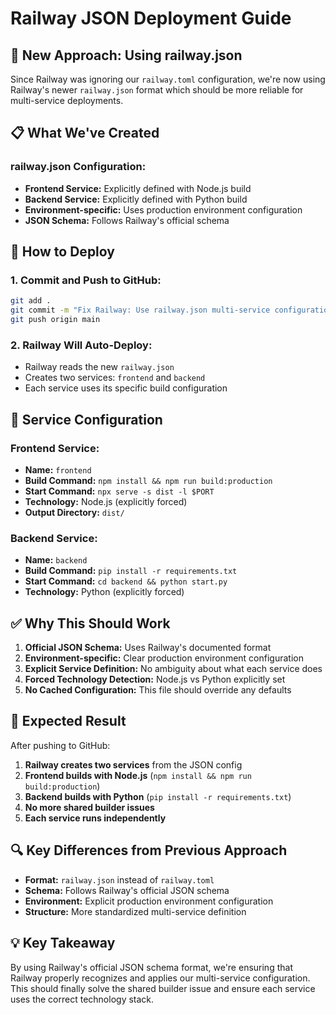 # Railway JSON Deployment Guide

## 🎯 **New Approach: Using railway.json**

Since Railway was ignoring our `railway.toml` configuration, we're now using Railway's newer `railway.json` format which should be more reliable for multi-service deployments.

## 📋 **What We've Created**

### **railway.json Configuration:**
- **Frontend Service:** Explicitly defined with Node.js build
- **Backend Service:** Explicitly defined with Python build
- **Environment-specific:** Uses production environment configuration
- **JSON Schema:** Follows Railway's official schema

## 🚀 **How to Deploy**

### **1. Commit and Push to GitHub:**
```bash
git add .
git commit -m "Fix Railway: Use railway.json multi-service configuration"
git push origin main
```

### **2. Railway Will Auto-Deploy:**
- Railway reads the new `railway.json`
- Creates two services: `frontend` and `backend`
- Each service uses its specific build configuration

## 🔧 **Service Configuration**

### **Frontend Service:**
- **Name:** `frontend`
- **Build Command:** `npm install && npm run build:production`
- **Start Command:** `npx serve -s dist -l $PORT`
- **Technology:** Node.js (explicitly forced)
- **Output Directory:** `dist/`

### **Backend Service:**
- **Name:** `backend`
- **Build Command:** `pip install -r requirements.txt`
- **Start Command:** `cd backend && python start.py`
- **Technology:** Python (explicitly forced)

## ✅ **Why This Should Work**

1. **Official JSON Schema:** Uses Railway's documented format
2. **Environment-specific:** Clear production environment configuration
3. **Explicit Service Definition:** No ambiguity about what each service does
4. **Forced Technology Detection:** Node.js vs Python explicitly set
5. **No Cached Configuration:** This file should override any defaults

## 🎯 **Expected Result**

After pushing to GitHub:
1. **Railway creates two services** from the JSON config
2. **Frontend builds with Node.js** (`npm install && npm run build:production`)
3. **Backend builds with Python** (`pip install -r requirements.txt`)
4. **No more shared builder issues**
5. **Each service runs independently**

## 🔍 **Key Differences from Previous Approach**

- **Format:** `railway.json` instead of `railway.toml`
- **Schema:** Follows Railway's official JSON schema
- **Environment:** Explicit production environment configuration
- **Structure:** More standardized multi-service definition

## 💡 **Key Takeaway**

By using Railway's official JSON schema format, we're ensuring that Railway properly recognizes and applies our multi-service configuration. This should finally solve the shared builder issue and ensure each service uses the correct technology stack.
